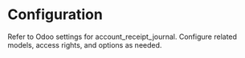 # Configuration

Refer to Odoo settings for account_receipt_journal. Configure related models, access rights, and options as needed.
